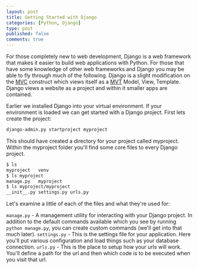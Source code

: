 ```yaml
--- 
layout: post
title: Getting Started with Django
categories: [Python, Django]
type: post
published: false
comments: true
---
```


For those completely new to web development, Django is a web framework that makes it easier to build web applications with Python. For those that have some knowledge of other web frameworks and Django you may be able to fly through much of the following. Django is a slight modification on the [MVC](http://en.wikipedia.org/wiki/Model%E2%80%93view%E2%80%93controller) construct which views itself as a [MVT](https://docs.djangoproject.com/en/dev/faq/general/#django-appears-to-be-a-mvc-framework-but-you-call-the-controller-the-view-and-the-view-the-template-how-come-you-don-t-use-the-standard-names) Model, View, Template. Django views a website as a project and within it smaller apps are contained. 

Earlier we installed Django into your virtual environment. If your environment is loaded we can get started with a Django project. First lets create the project:

``` bash
django-admin.py startproject myproject
```

This should have created a directory for your project called myproject. Within the myproject folder you'll find some core files to every Django project.

``` bash
$ ls
myproject	venv
$ ls myproject
manage.py	myproject
$ ls myproject/myproject
__init__.py	settings.py	urls.py
```

Let's examine a little of each of the files and what they're used for:

`manage.py` - A management utility for interacting with your Django project. In addition to the default commands available which you see by running `python manage.py`, you can create custom commands (we'll get into that much later).
`settings.py` - This is the settings file for your application. Here you'll put various configuration and load things such as your database connection.
`urls.py` - This is the place to setup how your urls will work. You'll define a path for the url and then which code is to be executed when you visit that url.
